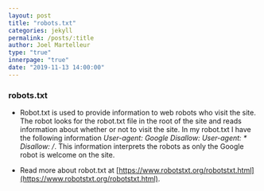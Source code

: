 ```yaml
---
layout: post
title: "robots.txt"
categories: jekyll
permalink: /posts/:title
author: Joel Martelleur
type: "true"
innerpage: "true"
date: "2019-11-13 14:00:00" 
---
```



### robots.txt

* Robot.txt is used to provide information to web robots who visit the site. The robot looks for the robot.txt file in the root of the site and reads information about whether or not to visit the site. In my robot.txt I have the following information _User-agent: Google_ _Disallow:_ _User-agent: *_ _Disallow: /_. This information interprets the robots as only the Google robot is welcome on the site.

* Read more about robot.txt at [https://www.robotstxt.org/robotstxt.html](https://www.robotstxt.org/robotstxt.html).
